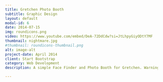 ```yaml
---
title: Gretchen Photo Booth
subtitle: Graphic Design
layout: default
modal-id: 6
date: 2014-07-15
img: roundicons.png
video: https://www.youtube.com/embed/DeA-72DdCdw?si=JtLhpyGiyODtY7MF
thumbnail: nightmare.jpg
#thumbnail: roundicons-thumbnail.png
alt: image-alt
project-date: April 2014
client: Start Bootstrap
category: Web Development
description: A simple Face Finder and Photo Booth for Gretchen. Warning: This Software will find any face and take a picture, with or without consent!

---
```

